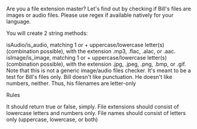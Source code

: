 Are you a file extension master? Let's find out by checking if Bill's files are images or audio files. Please use regex
if available natively for your language.

You will create 2 string methods:

isAudio/is_audio, matching 1 or + uppercase/lowercase letter(s) (combination possible), with the extension .mp3, .flac,
.alac, or .aac. isImage/is_image, matching 1 or + uppercase/lowercase letter(s) (combination possible), with the
extension .jpg, .jpeg, .png, .bmp, or .gif. Note that this is not a generic image/audio files checker. It's meant to be
a test for Bill's files only. Bill doesn't like punctuation. He doesn't like numbers, neither. Thus, his filenames are
letter-only

Rules

It should return true or false, simply. File extensions should consist of lowercase letters and numbers only. File names
should consist of letters only (uppercase, lowercase, or both)